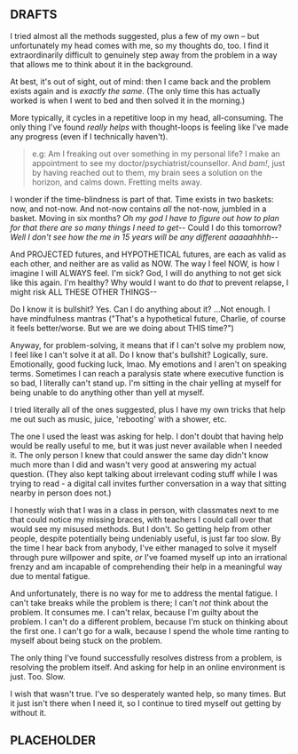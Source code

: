 ## DRAFTS

I tried almost all the methods suggested, plus a few of my own – but unfortunately my head comes with me, so my thoughts do, too. I find it extraordinarily difficult to genuinely step away from the problem in a way that allows me to think about it in the background.

At best, it's out of sight, out of mind: then I came back and the problem exists again and is *exactly the same*. (The only time this has actually worked is when I went to bed and then solved it in the morning.)

More typically, it cycles in a repetitive loop in my head, all-consuming. The only thing I've found *really helps* with thought-loops is feeling like I've made any progress (even if I technically haven't).

> e.g: Am I freaking out over something in my personal life? I make an appointment to see my doctor/psychiatrist/counsellor. And *bam!*, just by having reached out to them, my brain sees a solution on the horizon, and calms down. Fretting melts away.

I wonder if the time-blindness is part of that. Time exists in two baskets: now, and not-now. And not-now contains *all* the not-now, jumbled in a basket. Moving in six months? *Oh my god I have to figure out how to plan for that there are so many things I need to get--* Could I do this tomorrow? *Well I don't see how the me in 15 years will be any different aaaaahhhh--*

And PROJECTED futures, and HYPOTHETICAL futures, are each as valid as each other, and neither are as valid as NOW. The way I feel NOW, is how I imagine I will ALWAYS feel. I'm sick? God, I will do anything to not get sick like this again. I'm healthy? Why would I want to do *that* to prevent relapse, I might risk ALL THESE OTHER THINGS--

Do I know it is bullshit? Yes. Can I do anything about it? ...Not enough. I have mindfulness mantras ("That's a hypothetical future, Charlie, of course it feels better/worse. But we are we doing about THIS time?")

Anyway, for problem-solving, it means that if I can't solve my problem now, I feel like I can't solve it at all. Do I know that's bullshit? Logically, sure. Emotionally, good fucking luck, lmao. My emotions and I aren't on speaking terms. Sometimes I can reach a paralysis state where executive function is so bad, I literally can't stand up. I'm sitting in the chair yelling at myself for being unable to do anything other than yell at myself.

I tried literally all of the ones suggested, plus I have my own tricks that help me out such as music, juice, 'rebooting' with a shower, etc.

The one I used the least was asking for help. I don't doubt that having help would be really useful to me, but it was just never available when I needed it. The only person I knew that could answer the same day didn't know much more than I did and wasn't very good at answering my actual question. (They also kept talking about irrelevant coding stuff while I was trying to read - a digital call invites further conversation in a way that sitting nearby in person does not.)

I honestly wish that I was in a class in person, with classmates next to me that could notice my missing braces, with teachers I could call over that would see my misused methods. But I don't. So getting help from other people, despite potentially being undeniably useful, is just far too slow. By the time I hear back from anybody, I've either managed to solve it myself through pure willpower and spite, *or* I've foamed myself up into an irrational frenzy and am incapable of comprehending their help in a meaningful way due to mental fatigue.

And unfortunately, there is no way for me to address the mental fatigue. I can't take breaks while the problem is there; I can't *not* think about the problem. It consumes me. I can't relax, because I'm guilty about the problem. I can't do a different problem, because I'm stuck on thinking about the first one. I can't go for a walk, because I spend the whole time ranting to myself about being stuck on the problem.

The only thing I've found successfully resolves distress from a problem, is resolving the problem itself. And asking for help in an online environment is just. Too. Slow.

I wish that wasn't true. I've so desperately wanted help, so many times. But it just isn't there when I need it, so I continue to tired myself out getting by without it.

## PLACEHOLDER